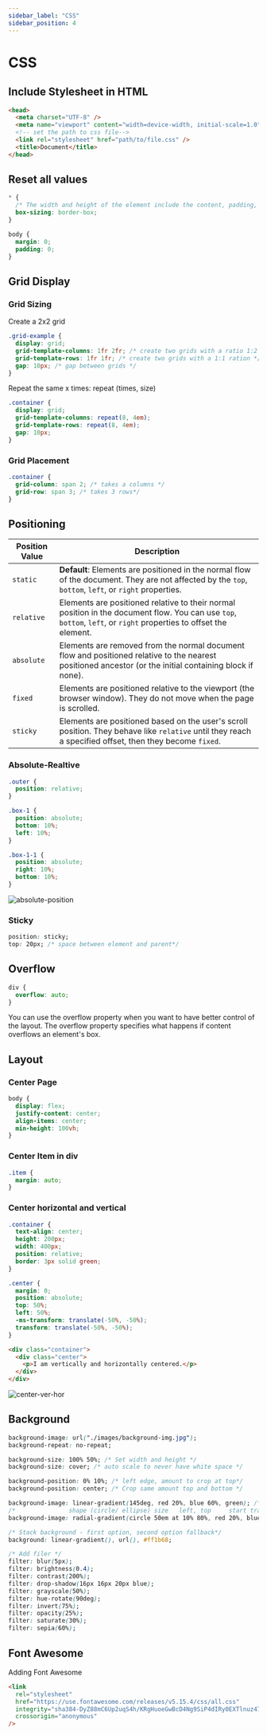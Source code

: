 ```yaml
---
sidebar_label: "CSS"
sidebar_position: 4
---
```


# CSS

## Include Stylesheet in HTML

```html
<head>
  <meta charset="UTF-8" />
  <meta name="viewport" content="width=device-width, initial-scale=1.0" />
  <!-- set the path to css file-->
  <link rel="stylesheet" href="path/to/file.css" />
  <title>Document</title>
</head>
```

## Reset all values

```css
* {
  /* The width and height of the element include the content, padding, and border. */
  box-sizing: border-box;
}

body {
  margin: 0;
  padding: 0;
}
```

## Grid Display

### Grid Sizing

Create a 2x2 grid

```css
.grid-example {
  display: grid;
  grid-template-columns: 1fr 2fr; /* create two grids with a ratio 1:2 */
  grid-template-rows: 1fr 1fr; /* create two grids with a 1:1 ration */
  gap: 10px; /* gap between grids */
}
```

Repeat the same x times: repeat (times, size)

```css
.container {
  display: grid;
  grid-template-columns: repeat(8, 4em);
  grid-template-rows: repeat(8, 4em);
  gap: 10px;
}
```

### Grid Placement

```css
.container {
  grid-column: span 2; /* takes a columns */
  grid-row: span 3; /* takes 3 rows*/
}
```

## Positioning

| Position Value | Description                                                                                                                                                       |
| -------------- | ----------------------------------------------------------------------------------------------------------------------------------------------------------------- |
| `static`       | **Default**: Elements are positioned in the normal flow of the document. They are not affected by the `top`, `bottom`, `left`, or `right` properties.             |
| `relative`     | Elements are positioned relative to their normal position in the document flow. You can use `top`, `bottom`, `left`, or `right` properties to offset the element. |
| `absolute`     | Elements are removed from the normal document flow and positioned relative to the nearest positioned ancestor (or the initial containing block if none).          |
| `fixed`        | Elements are positioned relative to the viewport (the browser window). They do not move when the page is scrolled.                                                |
| `sticky`       | Elements are positioned based on the user's scroll position. They behave like `relative` until they reach a specified offset, then they become `fixed`.           |

### Absolute-Realtive

```css
.outer {
  position: relative;
}

.box-1 {
  position: absolute;
  bottom: 10%;
  left: 10%;
}

.box-1-1 {
  position: absolute;
  right: 10%;
  bottom: 10%;
}
```

![absolute-position](./images/absolute.png)

### Sticky

```css
position: sticky;
top: 20px; /* space between element and parent*/
```

## Overflow

```css
div {
  overflow: auto;
}
```

<div style={{width: "200px", height: "100px", overflow: "auto", backgroundColor: "orange", color: "black", padding: "0.5em"}}>
  You can use the overflow property when you want to have better control of the layout. The overflow property specifies
  what happens if content overflows an element's box.
</div>

## Layout

### Center Page

```css
body {
  display: flex;
  justify-content: center;
  align-items: center;
  min-height: 100vh;
}
```

### Center Item in div

```css
.item {
  margin: auto;
}
```

### Center horizontal and vertical

```css
.container {
  text-align: center;
  height: 200px;
  width: 400px;
  position: relative;
  border: 3px solid green;
}

.center {
  margin: 0;
  position: absolute;
  top: 50%;
  left: 50%;
  -ms-transform: translate(-50%, -50%);
  transform: translate(-50%, -50%);
}
```

```html
<div class="container">
  <div class="center">
    <p>I am vertically and horizontally centered.</p>
  </div>
</div>
```

![center-ver-hor](./images/center-hor-ver.png)

## Background

```css
background-image: url("./images/background-img.jpg");
background-repeat: no-repeat;

background-size: 100% 50%; /* Set width and height */
background-size: cover; /* auto scale to never have white space */

background-position: 0% 10%; /* left edge, amount to crop at top*/
background-position: center; /* Crop same amount top and bottom */

background-image: linear-gradient(145deg, red 20%, blue 60%, green); /* direction , color (when to transition)*/
/*               shape (circle/ ellipse) size   left, top     start transition */
background-image: radial-gradient(circle 50em at 10% 80%, red 20%, blue);

/* Stack background - first option, second option fallback*/
background: linear-gradient(), url(), #ff1b68;

/* Add filer */
filter: blur(5px);
filter: brightness(0.4);
filter: contrast(200%);
filter: drop-shadow(16px 16px 20px blue);
filter: grayscale(50%);
filter: hue-rotate(90deg);
filter: invert(75%);
filter: opacity(25%);
filter: saturate(30%);
filter: sepia(60%);
```

## Font Awesome

Adding Font Awesome

```html
<link
  rel="stylesheet"
  href="https://use.fontawesome.com/releases/v5.15.4/css/all.css"
  integrity="sha384-DyZ88mC6Up2uqS4h/KRgHuoeGwBcD4Ng9SiP4dIRy0EXTlnuz47vAwmeGwVChigm"
  crossorigin="anonymous"
/>
```
